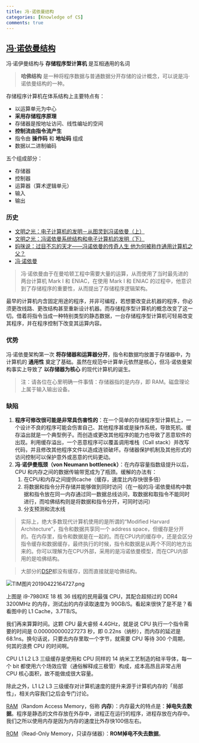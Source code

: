 ```yaml
---
title: 冯·诺依曼结构
categories: [Knowledge of CS]
comments: true
---
```


## [冯·诺依曼结构](https://zh.wikipedia.org/wiki/%E5%86%AF%C2%B7%E8%AF%BA%E4%BC%8A%E6%9B%BC%E7%BB%93%E6%9E%84)

冯·诺伊曼结构与 **存储程序型计算机** 是互相通用的名词

>**哈佛结构** 是一种将程序数据与普通数据分开存储的设计概念，可以说是冯·诺依曼结构的一种。

存储程序计算机在体系结构上主要特点有：

- 以运算单元为中心
- **采用存储程序原理**
- 存储器是按地址访问、线性编址的空间
- **控制流由指令流产生**
- 指令由 **操作码** 和 **地址码** 组成
- 数据以二进制编码

五个组成部分：

- 存储器
- 控制器
- 运算器（算术逻辑单元）
- 输入
- 输出

<!--more-->

### 历史

- [文明之光：电子计算机的发明－从图灵到冯诺依曼（上）](https://www.weibo.com/p/1001603799832564268572)
- [文明之光：冯诺依曼系统结构和电子计算机的发明（下）](http://blog.sina.com.cn/s/blog_ac194d320102vdzu.html)
- [妈咪说：过目不忘的天才——冯诺依曼的传奇人生 他为何被称作通用计算机之父？](https://www.bilibili.com/video/av30558057?from=search&seid=11377470098091075406)
- [冯·诺依曼](https://www.youtube.com/watch?v=WTbZRcW_iTM)

>冯·诺依曼由于在曼哈顿工程中需要大量的运算，从而使用了当时最先进的两台计算机 Mark I 和 ENIAC，在使用 Mark I 和 ENIAC 的过程中，他意识到了存储程序的重要性，从而提出了存储程序逻辑架构。

最早的计算机内含固定用途的程序，并非可编程，若想要改变此机器的程序，你必须更改线路、更改结构甚至重新设计机器。而存储程序型计算机的概念改变了这一切。借着将指令当成一种特别类型的静态数据，一台存储程序型计算机可轻易改变其程序，并在程序控制下改变其运算内容。

### 优势

冯·诺依曼架构第一次 **将存储器和运算器分开**，指令和数据均放置于存储器中，为计算机的 **通用性** 奠定了基础。虽然在规范中计算单元依然是核心，但冯·诺依曼架构事实上导致了 **以存储器为核心** 的现代计算机的诞生。

>注：请各位在心里明确一件事情：存储器指的是内存，即 RAM。磁盘理论上属于输入输出设备。

### 缺陷

1. **程序可修改很可能是非常具伤害性的**：在一个简单的存储程序型计算机上，一个设计不良的程序可能会伤害自己、其他程序甚或是操作系统，导致死机、缓存溢出就是一个典型例子。而创造或更改其他程序的能力也导致了恶意软件的出现。利用缓存溢出，一个恶意程序可以覆盖调用堆栈（Call stack）并改写代码，并且修改其他程序文件以造成连锁破坏。存储器保护机制及其他形式的访问控制可以保护意外或恶意的代码更动。
2. **冯·诺伊曼瓶颈（von Neumann bottleneck）**：在内存容量指数级提升以后，CPU 和内存之间的数据传输带宽成为了瓶颈。缓解的办法有：
	1. 在CPU和内存之间提供cache（缓存，速度比内存快很多倍）
	2. 将数据和指令分开存储并能够做到同时访问（在一般的冯·诺依曼结构中数据和指令放在同一内存通过同一数据总线访问，取数据和取指令不能同时进行，而哈佛结构则是将数据和指令分开，可同时访问）
	3. 分支预测和流水线
	
>实际上，绝大多数现代计算机使用的是所谓的“Modified Harvard Architecture”，指令和数据共享同一个 address space，但缓存是分开的。在内存里，指令和数据是在一起的。而在CPU内的缓存中，还是会区分指令缓存和数据缓存，最终执行的时候，指令和数据是从两个不同的地方出来的。你可以理解为在CPU外部，采用的是冯诺依曼模型，而在CPU内部用的是哈佛结构。

>大部分的[DSP](https://zh.wikipedia.org/wiki/%E6%95%B8%E4%BD%8D%E8%A8%8A%E8%99%9F%E8%99%95%E7%90%86%E5%99%A8)都没有缓存，因而直接就是哈佛结构。

![TIM图片20190422164727.png](https://i.loli.net/2019/04/22/5cbd7fbac175d.png)

上图是 i9-7980XE 18 核 36 线程的民用最强 CPU，其配合超频过的 DDR4 3200MHz 的内存，测试出的内存读取速度为 90GB/S。看起来很快了是不是？看看图中的 L1 Cache，3.7TB/S。

我们再来算算时间。这颗 CPU 最大睿频 4.4GHz，就是说 CPU 执行一个指令需要的时间是 0.000000000227273 秒，即 0.22ns（纳秒），而内存的延迟是 68.1ns。换句话说，只要去内存里取一个字节，就需要 CPU 等待 300 个周期，何其的浪费 CPU 的时间啊。

CPU L1 L2 L3 三级缓存是使用和 CPU 同样的 14 纳米工艺制造的硅半导体，每一个 bit 都使用六个场效应管（通俗解释成三极管）构成，成本高昂且非常占用 CPU 核心面积，故不能做成很大容量。

除此之外，L1 L2 L3 三级缓存对计算机速度的提升来源于计算机内存的「局部性」，相关内容我们之后会专门讨论。

[RAM](https://zh.wikipedia.org/zh-hans/%E9%9A%8F%E6%9C%BA%E5%AD%98%E5%8F%96%E5%AD%98%E5%82%A8%E5%99%A8)（Random Access Memory，俗称 **内存**）：内存最大的特点是：**掉电失去数据**。程序是静态的文件存放在外存中，进程正在运行的程序，进程存放在内存中。我们之所以使用内存是因为内存的速度比外存快100倍左右。

[ROM](https://zh.wikipedia.org/wiki/%E5%94%AF%E8%AE%80%E8%A8%98%E6%86%B6%E9%AB%94)（Read-Only Memory，只读存储器）：**ROM掉电不失去数据**。

